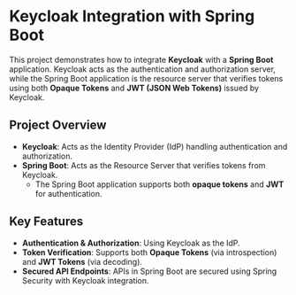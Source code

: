# Keycloak Integration with Spring Boot

This project demonstrates how to integrate **Keycloak** with a **Spring Boot** application. Keycloak acts as the
authentication and authorization server, while the Spring Boot application is the resource server that verifies tokens
using both **Opaque Tokens** and **JWT (JSON Web Tokens)** issued by Keycloak.

## Project Overview

- **Keycloak**: Acts as the Identity Provider (IdP) handling authentication and authorization.
- **Spring Boot**: Acts as the Resource Server that verifies tokens from Keycloak.
    - The Spring Boot application supports both **opaque tokens** and **JWT** for authentication.

## Key Features

- **Authentication & Authorization**: Using Keycloak as the IdP.
- **Token Verification**: Supports both **Opaque Tokens** (via introspection) and **JWT Tokens** (via decoding).
- **Secured API Endpoints**: APIs in Spring Boot are secured using Spring Security with Keycloak integration.


